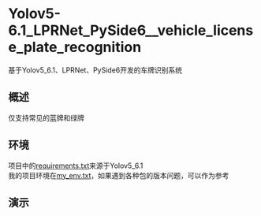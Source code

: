 # Yolov5-6.1_LPRNet_PySide6__vehicle_license_plate_recognition
基于Yolov5_6.1、LPRNet、PySide6开发的车牌识别系统
## 概述
仅支持常见的蓝牌和绿牌
## 环境
项目中的[requirements.txt](requirements.txt)来源于Yolov5_6.1  
我的项目环境在[my_env.txt](my_env.txt)，如果遇到各种包的版本问题，可以作为参考  

## 演示
